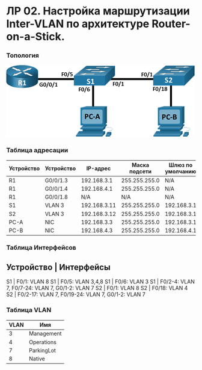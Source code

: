 # ЛP 02. Настройка маршрутизации Inter-VLAN по архитектуре Router-on-a-Stick.

### 	Топология
![](https://github.com/sag81/otus-networks/blob/master/labs/02/schema.png)

### Таблица адресации
Устройство | Устройство | IP-адрес      | Маска подсети | Шлюз по умолчанию
---------- | ---------- | ------------- | ------------- | -------------
R1	       | G0/0/1.3	| 192.168.3.1	| 255.255.255.0	| N/A
R1	       | G0/0/1.4	| 192.168.4.1	| 255.255.255.0	| N/A
R1	       | G0/0/1.8	| N/A	        | N/A	        | N/A
S1	       | VLAN 3	    | 192.168.3.11	| 255.255.255.0	| 192.168.3.1
S2	       | VLAN 3	    | 192.168.3.12	| 255.255.255.0	| 192.168.3.1
PC-A	   | NIC	    | 192.168.3.3	| 255.255.255.0	| 192.168.3.1
PC-B	   | NIC	    | 192.168.4.3	| 255.255.255.0	| 192.168.4.1

### Таблица Интерфейсов
 Устройство | Интерфейсы
 ------------------------------- 
 S1         | F0/1: VLAN 8
 S1         | F0/5: VLAN 3,4,8
 S1         | F0/6: VLAN 3
 S1         | F0/2-4: VLAN 7, F0/7-24: VLAN 7, G0/1-2: VLAN 7
 S2         | F0/1: VLAN 8
 S2         | F0/18: VLAN 4
 S2         | F0/2-17: VLAN 7, F0/19-24: VLAN 7, G0/1-2: VLAN 7 

### Таблица VLAN
 VLAN  | Имя        
 ----- | ---------  
 3     | Management 
 4	   | Operations 
 7     | ParkingLot 
 8	   | Native	   
